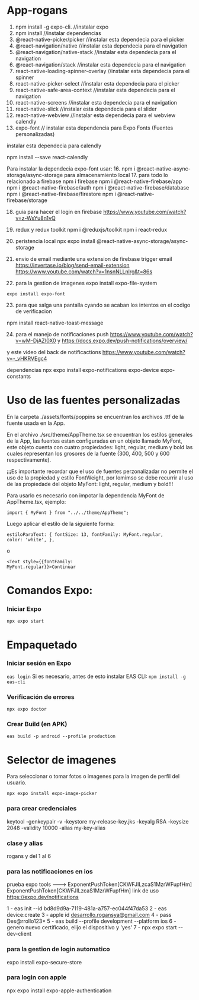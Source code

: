 # App-rogans

1. npm install -g expo-cli. //instalar expo
2. npm install //instalar dependencias
3. @react-native-picker/picker //instalar esta dependecia para el picker
4. @react-navigation/native //instalar esta dependecia para el navigation
5. @react-navigation/native-stack //instalar esta dependecia para el navigation
6. @react-navigation/stack //instalar esta dependecia para el navigation
7. react-native-loading-spinner-overlay //instalar esta dependecia para el spinner
9. react-native-picker-select //instalar esta dependecia para el picker
10. react-native-safe-area-context //instalar esta dependecia para el navigation
11. react-native-screens //instalar esta dependecia para el navigation
12. react-native-slick //instalar esta dependecia para el slider
13. react-native-webview //instalar esta dependecia para el webview calendly
14. expo-font // instalar esta dependencia para Expo Fonts (Fuentes personalizadas)

instalar esta dependecia para calendly

npm install --save react-calendly

Para instalar la dependecia expo-font usar:
16. npm i @react-native-async-storage/async-storage para almacenamiento local
17. para todo lo relacionado a firebase 
npm i firebase 
npm i @react-native-firebase/app
npm i @react-native-firebase/auth
npm i @react-native-firebase/database
npm i @react-native-firebase/firestore
npm i @react-native-firebase/storage

18. guia para hacer el login en firebase 
https://www.youtube.com/watch?v=z-WsYu8n1vQ

19. redux y redux toolkit 
npm i @reduxjs/toolkit
npm i react-redux

20. peristencia local
npx expo install @react-native-async-storage/async-storage

21. envio de email mediante una extension de firebase trigger email
https://invertase.io/blog/send-email-extension
https://www.youtube.com/watch?v=1nsnNLLnlrg&t=86s

22. para la gestion de imagenes 
expo install expo-file-system

<code>expo install expo-font</code>

23. para que salga una pantalla cyando se acaban los intentos en el codigo de verificacion

npm install react-native-toast-message


24. para el manejo de notificaciones push
https://www.youtube.com/watch?v=wM-DjAZI0X0 y 
https://docs.expo.dev/push-notifications/overview/

y este video del back de notificactions 
https://www.youtube.com/watch?v=-_vHKRVEgc4

dependencias 
npx expo install expo-notifications expo-device expo-constants

<h1>Uso de las fuentes personalizadas</h1>

En la carpeta ./assets/fonts/poppins se encuentran los archivos .ttf de la fuente usada en la App.

En el archivo ./src/theme/AppTheme.tsx se encuentran los estilos generales de la App, las fuentes estan configuradas en un objeto llamado MyFont, este objeto cuenta con cuatro propiedades: light, regular, medium y bold las cuales representan los grosores de la fuente (300, 400, 500 y 600 respectivamente).

¡¡¡Es importante recordar que el uso de fuentes perzonalizadar no permite el uso de la propiedad y estilo FontWeight, por lomimso se debe recurrir al uso de las propiedade del objeto MyFont: light, regular, medium y bold!!!

Para usarlo es necesario con impotar la dependencia MyFont de AppTheme.tsx, ejemplo:

<code>import { MyFont } from "../../theme/AppTheme";</code>

Luego aplicar el estilo de la siguiente forma:

<code>estiloParaText: {
        fontSize: 13,
        fontFamily: MyFont.regular,
        color: 'white',
    },</code>

o

<code><Text style={{fontFamily: MyFont.regular}}>Continuar</Text></code>

<h1>Comandos Expo:</h1>

<h3>Iniciar Expo</h3>
<code>npx expo start</code>

<h1>Empaquetado</h1>

<h3>Iniciar sesión en Expo</h3>
<code>eas login</code>
Si es necesario, antes de esto instalar EAS CLI:
<code>npm install -g eas-cli</code>

<h3>Verificación de errores</h3>
<code>npx expo doctor</code>

<h3>Crear Build (en APK)</h3>
<code>eas build -p android --profile production</code>

<h1>Selector de imagenes</h1>

Para seleccionar o tomar fotos o imagenes para la imagen de perfil del usuario.

<code>npx expo install expo-image-picker</code>


### para crear credenciales 
keytool -genkeypair -v -keystore my-release-key.jks -keyalg RSA -keysize 2048 -validity 10000 -alias my-key-alias
### clase y alias 
rogans y del 1 al 6 

### para las notificaciones en ios 

prueba expo tools ---> ExponentPushToken[CKWFJILzcaS1MzrWFupfHm] 
                       ExponentPushToken[CKWFJILzcaS1MzrWFupfHm]
link de uso            https://expo.dev/notifications                       

1 - eas init --id bd8d9d9a-7119-481a-a757-ec044f47da53
2 - eas device:create
3 - apple id  desarrollo.rogansya@gmail.com 
4 - pass Des@rrollo123*
5 - eas build --profile development --platform ios
6 - genero nuevo certificado, elijo el dispositivo y 'yes' 
7 - npx expo start --dev-client 


### para la gestion de login automatico
expo install expo-secure-store

### para login con apple 
npx expo install expo-apple-authentication


